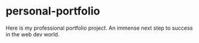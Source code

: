 # personal-portfolio
Here is my professional portfolio project. An immense next step to success in the web dev world.
